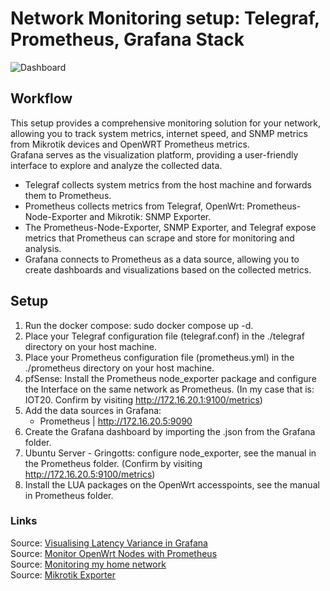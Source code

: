 # Network Monitoring setup: Telegraf, Prometheus, Grafana Stack
![Dashboard](https://github.com/rud3olph/dockercompose/blob/main/Grafana%20-%20Prometheus%20-%20Telegraf/misc/Dashboard.png?raw=true)

## Workflow   

This setup provides a comprehensive monitoring solution for your network, allowing you to track system metrics, internet speed, and SNMP metrics from Mikrotik devices and OpenWRT Prometheus metrics.   
Grafana serves as the visualization platform, providing a user-friendly interface to explore and analyze the collected data.   
   
- Telegraf collects system metrics from the host machine and forwards them to Prometheus.   
- Prometheus collects metrics from Telegraf, OpenWrt: Prometheus-Node-Exporter and Mikrotik: SNMP Exporter.   
- The Prometheus-Node-Exporter, SNMP Exporter, and Telegraf expose metrics that Prometheus can scrape and store for monitoring and analysis.   
- Grafana connects to Prometheus as a data source, allowing you to create dashboards and visualizations based on the collected metrics.   
 

## Setup

1. Run the docker compose: sudo docker compose up -d.
2. Place your Telegraf configuration file (telegraf.conf) in the ./telegraf directory on your host machine.   
3. Place your Prometheus configuration file (prometheus.yml) in the ./prometheus directory on your host machine.   
4. pfSense: Install the Prometheus node_exporter package and configure the Interface on the same network as Prometheus. (In my case that is: IOT20. Confirm by visiting http://172.16.20.1:9100/metrics)   
5. Add the data sources in Grafana:   
    - Prometheus | http://172.16.20.5:9090   
6. Create the Grafana dashboard by importing the .json from the Grafana folder. 
7. Ubuntu Server - Gringotts: configure node_exporter, see the manual in the Prometheus folder. (Confirm by visiting http://172.16.20.5:9100/metrics)   
8. Install the LUA packages on the OpenWrt accesspoints, see the manual in Prometheus folder.   

### Links   
Source: [Visualising Latency Variance in Grafana](https://peter.run/blog/2019-07-28-visualising-latency-variance-in-grafana-in-2019/)    
Source: [Monitor OpenWrt Nodes with Prometheus](https://www.cloudrocket.at/posts/monitor-openwrt-nodes-with-prometheus/)    
Source: [Monitoring my home network](https://mrkaran.dev/posts/isp-monitoring/)    
Source: [Mikrotik Exporter](https://github.com/IgorKha/Grafana-Mikrotik/tree/master)
